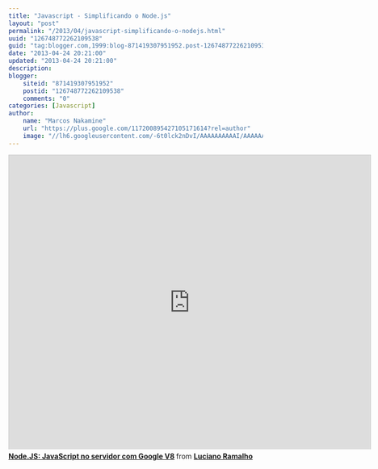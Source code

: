 ```yaml
---
title: "Javascript - Simplificando o Node.js"
layout: "post"
permalink: "/2013/04/javascript-simplificando-o-nodejs.html"
uuid: "126748772262109538"
guid: "tag:blogger.com,1999:blog-871419307951952.post-126748772262109538"
date: "2013-04-24 20:21:00"
updated: "2013-04-24 20:21:00"
description: 
blogger:
    siteid: "871419307951952"
    postid: "126748772262109538"
    comments: "0"
categories: [Javascript]
author: 
    name: "Marcos Nakamine"
    url: "https://plus.google.com/117200895427105171614?rel=author"
    image: "//lh6.googleusercontent.com/-6t0lck2nDvI/AAAAAAAAAAI/AAAAAAAAOBw/_9ON3AiIr48/s32-c/photo.jpg"
---
```


<div class="css-full-post-content js-full-post-content">
<iframe src="http://www.slideshare.net/slideshow/embed_code/11200016" width="716" height="583" frameborder="0" marginwidth="0" marginheight="0" scrolling="no" style="border:1px solid #CCC;border-width:1px 1px 0;margin-bottom:5px" allowfullscreen webkitallowfullscreen mozallowfullscreen> </iframe> <div style="margin-bottom:5px"> <strong> <a href="http://www.slideshare.net/ramalho/nodejs-javascript-no-servidor-com-google-v8" title="Node.JS: JavaScript no servidor com Google V8" target="_blank">Node.JS: JavaScript no servidor com Google V8</a> </strong> from <strong><a href="http://www.slideshare.net/ramalho" target="_blank">Luciano Ramalho</a></strong> </div>
</div>